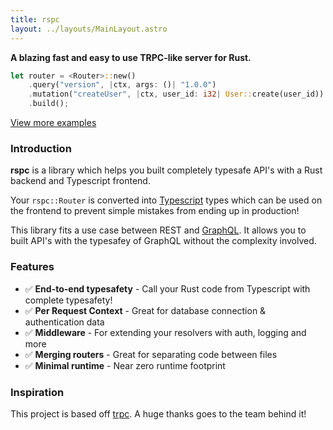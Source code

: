 ```yaml
---
title: rspc
layout: ../layouts/MainLayout.astro
---
```


**A blazing fast and easy to use TRPC-like server for Rust.**

```rust
let router = <Router>::new()
    .query("version", |ctx, args: ()| "1.0.0")
    .mutation("createUser", |ctx, user_id: i32| User::create(user_id))
    .build();
```
[View more examples](https://github.com/oscartbeaumont/rspc/tree/main/examples)

### Introduction

**rspc** is a library which helps you built completely typesafe API's with a Rust backend and Typescript frontend.

Your `rspc::Router` is converted into [Typescript](https://www.typescriptlang.org) types which can be used on the frontend to prevent simple mistakes from ending up in production!

This library fits a use case between REST and [GraphQL](https://graphql.org). It allows you to built API's with the typesafey of GraphQL without the complexity involved.

### Features

- ✅ **End-to-end typesafety** - Call your Rust code from Typescript with complete typesafety!
- ✅ **Per Request Context** - Great for database connection & authentication data
- ✅ **Middleware** - For extending your resolvers with auth, logging and more
- ✅ **Merging routers** - Great for separating code between files
- ✅ **Minimal runtime** - Near zero runtime footprint

### Inspiration

This project is based off [trpc](https://trpc.io). A huge thanks goes to the team behind it!
